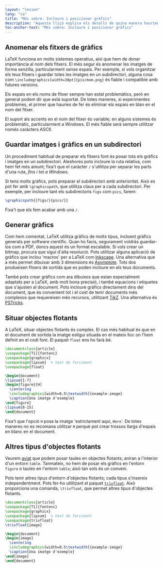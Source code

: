 ```yaml
---
layout: "lesson"
lang: "ca"
title: "Més sobre: Incloure i posicionar gràfics"
description: "Aquesta lliçó explica els detalls de quina manera hauríem d'anomenar i guardar les imatges per ser utilitzades amb LaTeX, i com pots fer els teus propis gràfics dins de LaTeX."
toc-anchor-text: "Més sobre: Incloure i posicionar gràfics"
---
```


## Anomenar els fitxers de gràfics

LaTeX funciona en molts sistemes operatius, així que hem de donar importància al nom dels fitxers. El més segur és anomenar les imatges de forma senzilla, particularment sense espais. Per exemple, si vols organitzar els teus fitxers i guardar totes les imatges en un subdirectori, alguna cosa com `\includegraphics[width=30pt]{pix/mom.png}` és fiable i compatible amb futures versions.

Els espais en els noms de fitxer sempre han estat problemàtics, però en general podem dir que està suportat. De totes maneres, si experimentes problemes, el primer que hauries de fer és eliminar els espais en blan en el nom del fitxer.

El suport als accents en el nom del fitxer és variable; en alguns sistemes és problemàtic, particularment a Windows. El més fiable serà sempre utilitzar només caràcters ASCII.

## Guardar imatges i gràfics en un subdirectori

Un procediment habitual de preparar els fitxers font és posar tots els gràfics i imatges en un subdirectori. Aleshores pots incloure la ruta relativa, com hem fet més amunt; fixa't que el caràcter `/` s'utilitza per separar les parts d'una ruta, _fins i tot a Windows_.

Si tens molts gràfics, pots preparar el subdirectori amb anterioritat. Això es pot fer amb `\graphicspath`, que utilitza claus per a cada subdirectori. Per exemple, per incloure tant els subdirectoris `figs` com `pics`, farem:

<!-- {% raw %} -->
```latex
\graphicspath{{figs/}{pics/}}
```
<!-- {% endraw %} -->

Fixa't que els fem acabar amb una `/`.

## Generar gràfics

Com hem comentat, LaTeX utilitza gràfics de molts tipus, incloent gràfics generats per software científic. Quan ho facis, segurament voldràs guardar-los com a PDF, doncs aquest és un format escalable. Si vols crear un bitmap, procura que sigui d'alta resolució. Pots utilitzar alguna aplicació de gràfics que inclou 'macros' per a LaTeX com [Inkscape](https://inkscape.org/). Una alternativa que a més permet dibuixar amb 3 dimensions és [Asymptote](https://www.ctan.org/pkg/asymptote). Tots dos produeixen fitxers de sortida que es poden incloure en els teus documents.

També pots crear gràfics com ara dibuixos que estan especialment adaptats per a LaTeX, amb molt bona precisió, i també equacions i etiquetes que s'ajusten al document. Pots incloure gràfics directament dins del document, que és convenient tot i el cost de tenir documents més complexos que requereixen més recursos, utilitzant [Ti*k*Z](https://ctan.org/pkg/pgf). Una alternativa és [PSTricks](https://ctan.org/pkg/pstricks-base).

## Situar objectes flotants

A LaTeX, situar objectes flotants és complex. El cas més habitual és que en el document de sortida la imatge estigui situada en el mateix lloc on l'hem definit en el codi font. El paquet `float` ens ho farà bé.

```latex
\documentclass{article}
\usepackage[T1]{fontenc}
\usepackage{graphicx}
\usepackage{lipsum}  % text de farciment
\usepackage{float}

\begin{document}
\lipsum[1-7]
\begin{figure}[H]
  \centering
  \includegraphics[width=0.5\textwidth]{example-image}
  \caption{Una imatge d'exemple}
\end{figure}
\lipsum[8-15]
\end{document}
```

Fixa't que l'opció `H` posa la imatge 'estrictament aquí, `Here`'. De totes maneres no es recomana utilitzar `H` perquè pot crear trossos llargs d'espais en blanc en el document.

## Altres tipus d'objectes flotants

Veurem [aviat](lesson-08) que podem posar taules en objectes flotants; aniran a l'interior d'un entorn `table`. Tanmateix, no hem de posar els gràfics en l'entorn `figure` o taules en l'entorn `table`; això tan sols és un conveni.

Pots tenir altres tipus d'entorn d'objectes flotants; cada tipus s'insereix independentment. Pots fer-ho utilitzant el paquet [`trivfloat`](https://ctan.org/pkg/trivfloat). Això proporciona una comanda, `\trivfloat`, que permet altres tipus d'objectes flotants.

```latex
\documentclass{article}
\usepackage[T1]{fontenc}
\usepackage{graphicx}
\usepackage{lipsum}  % text de farciment
\usepackage{trivfloat}
\trivfloat{image}

\begin{document}
\begin{image}
  \centering
  \includegraphics[width=0.5\textwidth]{example-image}
  \caption{Una imatge d'exemple}
\end{image}
\end{document}
```
